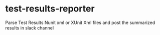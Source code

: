 # test-results-reporter
Parse Test Results Nunit xml or XUnit Xml files and post the summarized results in slack channel
